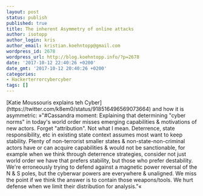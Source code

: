 ```yaml
---
layout: post
status: publish
published: true
title: The inherent Asymmetry of online attacks
author: isotopp
author_login: kris
author_email: kristian.koehntopp@gmail.com
wordpress_id: 2678
wordpress_url: http://blog.koehntopp.info/?p=2678
date: '2017-10-12 22:40:26 +0200'
date_gmt: '2017-10-12 20:40:26 +0200'
categories:
- Hackerterrorcybercyber
tags: []
---
```

<p>[Katie Moussouris explains teh Cyber](https://twitter.com/k8em0/status/918516496569073664) and how it is asymmetric: »"#Cassandra moment: Explaining that determining "cyber norms" in today's world order misses emerging capabilities & motivations of new actors. Forget "attribution". Not what I mean. Deterrence, state responsibility, etc in existing state context assumes most want to keep stability. Plenty of non-terrorist smaller states & non-state-non-criminal actors have or can acquire capabilities & would not be sanctionable, for example when we think through deterrence strategies, consider not just world order we have that prefers stability, but those who prefer destability. We're erroneously trying to defend against a magnetic power reversal of the N & S poles, but the cyberwar powers are everywhere & unaligned. We miss the point if we think the answer is to contain those weapons/tools. We hurt defense when we limit their distribution for analysis."«</p>
